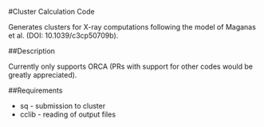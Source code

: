 #Cluster Calculation Code

Generates clusters for X-ray computations following the model of Maganas et al.
(DOI: 10.1039/c3cp50709b).


##Description

Currently only supports ORCA (PRs with support for other codes would be greatly
appreciated).


##Requirements

* sq - submission to cluster
* cclib - reading of output files
